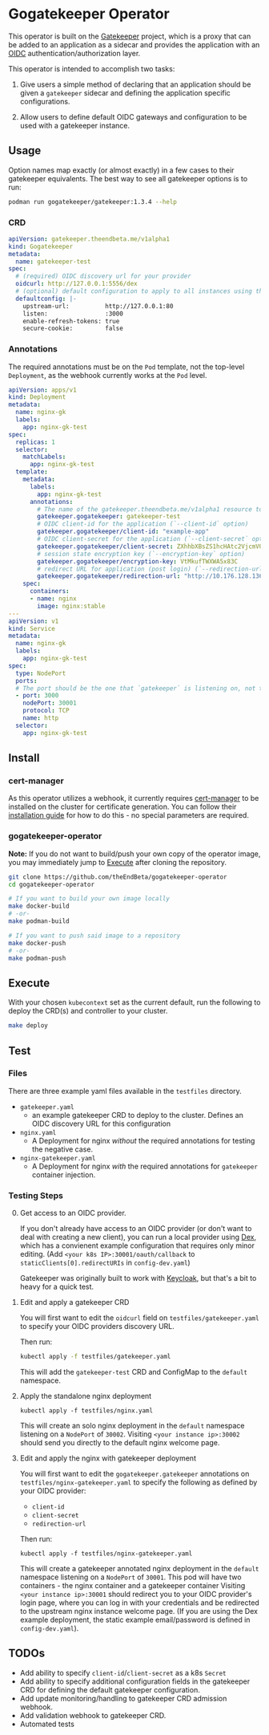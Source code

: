 # Gogatekeeper Operator

This operator is built on the [Gatekeeper](https://github.com/gogatekeeper/gatekeeper) project, which is a proxy that
can be added to an application as a sidecar and provides the application with an [OIDC](https://openid.net/connect/)
authentication/authorization layer.

This operator is intended to accomplish two tasks:

1) Give users a simple method of declaring that an application should be given a `gatekeeper` sidecar and defining the
application specific configurations.

2) Allow users to define default OIDC gateways and configuration to be used with a gatekeeper instance.


## Usage

Option names map exactly (or almost exactly) in a few cases to their gatekeeper equivalents.
The best way to see all gatekeeper options is to run:

```bash
podman run gogatekeeper/gatekeeper:1.3.4 --help
```

### CRD

```yaml
apiVersion: gatekeeper.theendbeta.me/v1alpha1
kind: Gogatekeeper
metadata:
  name: gatekeeper-test
spec:
  # (required) OIDC discovery url for your provider
  oidcurl: http://127.0.0.1:5556/dex
  # (optional) default configuration to apply to all instances using this resource
  defaultconfig: |-
    upstream-url:          http://127.0.0.1:80
    listen:                :3000
    enable-refresh-tokens: true
    secure-cookie:         false
```

### Annotations

The required annotations must be on the `Pod` template, not the top-level `Deployment`, as the webhook currently works
at the `Pod` level.

```yaml
apiVersion: apps/v1
kind: Deployment
metadata:
  name: nginx-gk
  labels:
    app: nginx-gk-test
spec:
  replicas: 1
  selector:
    matchLabels:
      app: nginx-gk-test
  template:
    metadata:
      labels:
        app: nginx-gk-test
      annotations:
        # The name of the gatekeeper.theendbeta.me/v1alpha1 resource to use
        gatekeeper.gogatekeeper: gatekeeper-test
        # OIDC client-id for the application (`--client-id` option)
        gatekeeper.gogatekeeper/client-id: "example-app"
        # OIDC client-secret for the application (`--client-secret` option)
        gatekeeper.gogatekeeper/client-secret: ZXhhbXBsZS1hcHAtc2VjcmV0
        # session state encryption key (`--encryption-key` option)
        gatekeeper.gogatekeeper/encryption-key: VtMkufTWXWA5x83C
        # redirect URL for application (post login) (`--redirection-url` option)
        gatekeeper.gogatekeeper/redirection-url: "http://10.176.128.136:30001"
    spec:
      containers:
      - name: nginx
        image: nginx:stable
---
apiVersion: v1
kind: Service
metadata:
  name: nginx-gk
  labels:
    app: nginx-gk-test
spec:
  type: NodePort
  ports:
  # The port should be the one that `gatekeeper` is listening on, not the upstream service
  - port: 3000
    nodePort: 30001
    protocol: TCP
    name: http
  selector:
    app: nginx-gk-test
```


## Install

### cert-manager

As this operator utilizes a webhook, it currently requires [cert-manager](cert-manager.io) to be installed on the
cluster for certificate generation.
You can follow their [installation guide](https://cert-manager.io/docs/installation/) for how to do this - no special
parameters are required.


### gogatekeeper-operator

**Note:** If you do not want to build/push your own copy of the operator image, you may immediately jump to
[Execute](#execute) after cloning the repository.

```bash
git clone https://github.com/theEndBeta/gogatekeeper-operator
cd gogatekeeper-operator

# If you want to build your own image locally
make docker-build
# -or-
make podman-build

# If you want to push said image to a repository
make docker-push
# -or-
make podman-push
```

## Execute

With your chosen `kubecontext` set as the current default, run the following to deploy the CRD(s) and controller to your
cluster.

```bash
make deploy
```


## Test

### Files

There are three example yaml files available in the `testfiles` directory.

* `gatekeeper.yaml`
  * an example gatekeeper CRD to deploy to the cluster.
  Defines an OIDC discovery URL for this configuration
* `nginx.yaml`
  * A Deployment for nginx *without* the required annotations for testing the negative case.
* `nginx-gatekeeper.yaml`
  * A Deployment for nginx *with* the required annotations for `gatekeeper` container injection.

### Testing Steps

0) Get access to an OIDC provider.

    If you don't already have access to an OIDC provider (or don't want to deal with creating a new client), you can run
    a local provider using [Dex](https://dexidp.io/docs/getting-started/), which has a convienent example configuration
    that requires only minor editing.
    (Add `<your k8s IP>:30001/oauth/callback` to `staticClients[0].redirectURIs` in `config-dev.yaml`)

    Gatekeeper was originally built to work with [Keycloak](https://www.keycloak.org), but that's a bit to heavy for a
    quick test.


1) Edit and apply a gatekeeper CRD

    You will first want to edit the `oidcurl` field on `testfiles/gatekeeper.yaml` to specify your OIDC providers
    discovery URL.

    Then run:

    ```bash
    kubectl apply -f testfiles/gatekeeper.yaml
    ```

    This will add the `gatekeeper-test` CRD and ConfigMap to the `default` namespace.

2) Apply the standalone nginx deployment

    `kubectl apply -f testfiles/nginx.yaml`

    This will create an solo nginx deployment in the `default` namespace listening on a `NodePort` of `30002`.
    Visiting `<your instance ip>:30002` should send you directly to the default nginx welcome page.

3) Edit and apply the nginx with gatekeeper deployment

    You will first want to edit the `gogatekeeper.gatekeeper` annotations on `testfiles/nginx-gatekeeper.yaml` to
    specify the following as defined by your OIDC provider:
    * `client-id`
    * `client-secret`
    * `redirection-url`

    Then run:

    `kubectl apply -f testfiles/nginx-gatekeeper.yaml`

    This will create a gatekeeper annotated nginx deployment in the `default` namespace listening on a `NodePort` of
    `30001`.
    This pod will have two containers - the nginx container and a gatekeeper container
    Visiting `<your instance ip>:30001` should redirect you to your OIDC provider's login page, where you can log in
    with your credentials and be redirected to the upstream nginx instance welcome page.
    (If you are using the Dex example deployment, the static example email/password is defined in `config-dev.yaml`).


## TODOs

* Add ability to specify `client-id`/`client-secret` as a k8s `Secret`
* Add ability to specify additional configuration fields in the gatekeeper CRD for defining the default gatekeeper
  configuration.
* Add update monitoring/handling to gatekeeper CRD admission webhook.
* Add validation webhook to gatekeeper CRD.
* Automated tests
